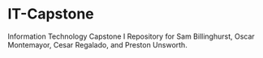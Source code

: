# IT-Capstone
Information Technology Capstone I Repository for Sam Billinghurst, Oscar Montemayor, Cesar Regalado, and Preston Unsworth.
